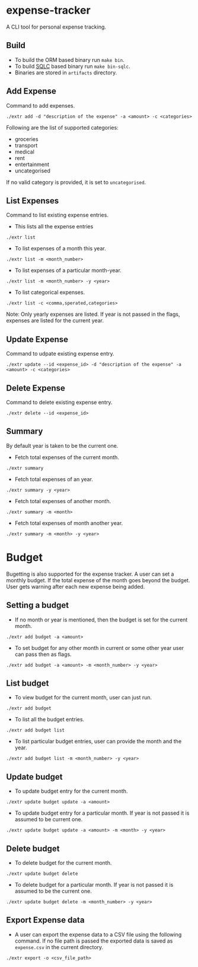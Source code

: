 # expense-tracker
A CLI tool for personal expense tracking.

## Build
- To build the ORM based binary run `make bin`.
- To build [SQLC](https://docs.sqlc.dev/en/latest) based binary run `make bin-sqlc`.
- Binaries are stored in `artifacts` directory.

## Add Expense
Command to add expenses.
```shell
./extr add -d "description of the expense" -a <amount> -c <categories>
```
Following are the list of supported categories:
- groceries
- transport
- medical
- rent
- entertainment
- uncategorised

If no valid category is provided, it is set to `uncategorised`.

## List Expenses
Command to list existing expense entries.
- This lists all the expense entries
```shell
./extr list
```
- To list expenses of a month this year.
```shell
./extr list -m <month_number>
```
- To list expenses of a particular month-year.
```shell
./extr list -m <month_number> -y <year>
```
- To list categorical expenses.
```shell
./extr list -c <comma,sperated,categories>
```
Note: Only yearly expenses are listed. If year is not passed in the flags, expenses are listed for the current year.

## Update Expense
Command to udpate existing expense entry.
```shell
./extr update --id <expense_id> -d "description of the expense" -a <amount> -c <categories>
```

## Delete Expense
Command to delete existing expense entry.
```shell
./extr delete --id <expense_id>
```

## Summary
By default year is taken to be the current one.
- Fetch total expenses of the current month.
```shell
./extr summary
```
- Fetch total expenses of an year.
```shell
./extr summary -y <year>
```
- Fetch total expenses of another month.
```shell
./extr summary -m <month>
```
- Fetch total expenses of month another year.
```shell
./extr summary -m <month> -y <year>
```

# Budget
Bugetting is also supported for the expense tracker.
A user can set a monthly budget.
If the total expense of the month goes beyond the budget.
User gets warning after each new expense being added.

## Setting a budget
- If no month or year is mentioned, then the budget is set for the current month.
```shell
./extr add budget -a <amount>
```
- To set budget for any other month in current or some other year user can pass then as flags.
```shell
./extr add budget -a <amount> -m <month_number> -y <year>
```

## List budget
- To view budget for the current month, user can just run.
```shell
./extr add budget
```
- To list all the budget entries.
```shell
./extr add budget list
```
- To list particular budget entries, user can provide the month and the year.
```shell
./extr add budget list -m <month_number> -y <year>
```

## Update budget
- To update budget entry for the current month.
```shell
./extr update budget update -a <amount>
```
- To update budget entry for a particular month. If year is not passed it is assumed to be current one.
```shell
./extr update budget update -a <amount> -m <month> -y <year>
```

## Delete budget
- To delete budget for the current month.
```shell
./extr update budget delete
```
- To delete budget for a particular month. If year is not passed it is assumed to be the current one.
```shell
./extr update budget delete -m <month_number> -y <year>
```

## Export Expense data
- A user can export the expense data to a CSV file using the following command.
If no file path is passed the exported data is saved as `expense.csv` in the current directory.
```shell
./extr export -o <csv_file_path>
```
